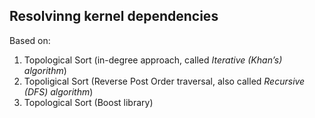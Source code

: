 ## Resolvinng kernel dependencies  
Based on:
1. Topological Sort (in-degree approach, called *Iterative (Khan’s) algorithm*)
2. Topoligical Sort (Reverse Post Order traversal, also called *Recursive (DFS) algorithm*)
3. Topological Sort (Boost library)
